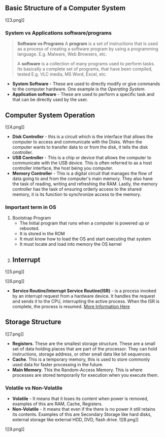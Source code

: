 ## Basic Structure of a Computer System
![[3.png]]

### System vs Applications software/programs

> **Software vs Programs**
> A **program** is a set of instructions that is used as a process of creating a software program by using a programming language. E.g. Malware, Web Browsers, etc.
> 
> A **software** is a collection of many programs used to perform tasks. Its basically a complete set of programs, that have been compiled, tested E.g. VLC media, MS Word, Excel, etc.

- **System Software** - These are used to directly modify or give commands to the computer hardware. One example is the *Operating System*.
- **Application software** -  These are used to perform a specific task and that can be directly used by the user.

## Computer System Operation
![[4.png]]
- **Disk Controller** - this is a circuit which is the interface that allows the computer to access and communicate with the Disks. When the computer wants to transfer data to or from the disk, it tells the disk controller.
- **USB Controller** - This is a chip or device that allows the computer to communicate with the USB device. This is often referred to as a host controller interface, the host being you computer.
- **Memory Controller** - This is a digital circuit that manages the flow of data going to and from the computer's main memory. They also have the task of reading, writing and refreshing the RAM. Lastly, the memory controller has the task of ensuring orderly access to the shared memory, it is its function to synchronize access to the memory.

### Important term in OS
1. Bootstrap Program
	- The Initial program that runs when a computer is powered up or rebooted.
	- It is stored in the ROM
	- It must know how to load the OS and start executing that system
	- It must locate and load into memory the OS kernel
2. Interrupt
	- 
![[5.png]]

![[6.png]]
- **Service Routine/Interrupt Service Routine(ISR)** - is a process invoked by an interrupt request from a hardware device. It handles the request and sends it to the CPU, interrupting the active process. When the ISR is complete, the process is resumed. [More Information Here](https://techterms.com/definition/isr)

## Storage Structure
![[7.png]]
- **Registers**. These are the smallest storage structure. These are a small set of data holding places that are part of the processor. They can hold instructions, storage address,  or other small data like bit sequences.
- **Cache**. This is a temporary memory, this is used to store commonly used data for faster processing in the future.
- **Main Memory**. This the Random-Access Memory. This is where processes are stored temporarily for execution when you execute them.
### Volatile vs Non-Volatile
- **Volatile** - It means that it loses its content when power is removed, examples of this are RAM, Cache, Registers.
- **Non-Volatile** -  It means that even if the there is no power it still retains its contents. Examples of this are Secondary Storage like hard disks, external storage like external HDD, DVD, flash drive.
![[8.png]]

![[9.png]]
	